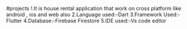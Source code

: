 #projects
!.It is house rental application that work on cross platform like android , ios and web also
2.Language used:-Dart
3.Framework Used:-Flutter
4.Database:-Firebase Firestore
5.IDE used:-Vs code editor
